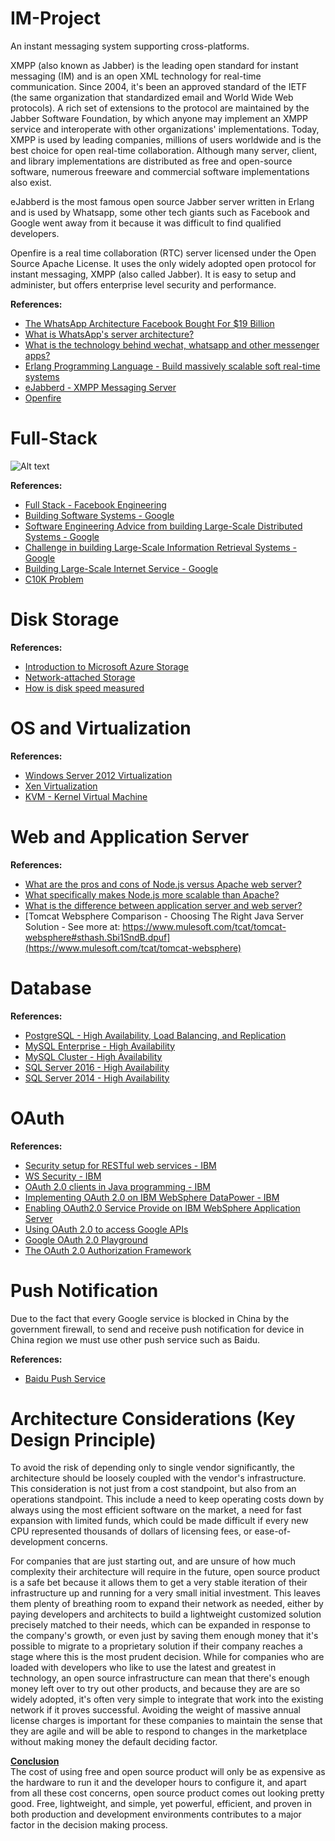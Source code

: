 # IM-Project

An instant messaging system supporting cross-platforms.

XMPP (also known as Jabber) is the leading open standard for instant messaging (IM) and is an open XML technology for real-time communication. Since 2004, it's been an approved standard of the IETF (the same organization that standardized email and World Wide Web protocols). A rich set of extensions to the protocol are maintained by the Jabber Software Foundation, by which anyone may implement an XMPP service and interoperate with other organizations' implementations. Today, XMPP is used by leading companies, millions of users worldwide and is the best choice for open real-time collaboration. Although many server, client, and library implementations are distributed as free and open-source software, numerous freeware and commercial software implementations also exist.

eJabberd is the most famous open source Jabber server written in Erlang and is used by Whatsapp, some other tech giants such as Facebook and Google went away from it because it was difficult to find qualified developers.

Openfire is a real time collaboration (RTC) server licensed under the Open Source Apache License. It uses the only widely adopted open protocol for instant messaging, XMPP (also called Jabber). It is easy to setup and administer, but offers enterprise level security and performance.

<b>References:</b><br>
- [The WhatsApp Architecture Facebook Bought For $19 Billion](http://highscalability.com/blog/2014/2/26/the-whatsapp-architecture-facebook-bought-for-19-billion.html)
- [What is WhatsApp's server architecture?](https://www.quora.com/What-is-WhatsApps-server-architecture)
- [What is the technology behind wechat, whatsapp and other messenger apps?](http://stackoverflow.com/questions/19640703/what-is-the-technology-behind-wechat-whatsapp-and-other-messenger-apps)
- [Erlang Programming Language - Build massively scalable soft real-time systems](https://www.erlang.org/)
- [eJabberd - XMPP Messaging Server](https://docs.ejabberd.im/)
- [Openfire](http://www.igniterealtime.org/projects/openfire/)

# Full-Stack

![Alt text](http://docs.aws.amazon.com/gettingstarted/latest/wah-linux/images/architecture_linux.png)

<b>References:</b><br>
- [Full Stack - Facebook Engineering](https://www.facebook.com/notes/facebook-engineering/the-full-stack-part-i/461505383919/)
- [Building Software Systems - Google](http://static.googleusercontent.com/media/research.google.com/en//people/jeff/Stanford-DL-Nov-2010.pdf)
- [Software Engineering Advice from building Large-Scale Distributed Systems - Google](http://static.googleusercontent.com/media/research.google.com/en//people/jeff/stanford-295-talk.pdf)
- [Challenge in building Large-Scale Information Retrieval Systems - Google](http://static.googleusercontent.com/media/research.google.com/en//people/jeff/WSDM09-keynote.pdf)
- [Building Large-Scale Internet Service - Google](http://static.googleusercontent.com/media/research.google.com/en//people/jeff/SOCC2010-keynote-slides.pdf)
- [C10K Problem](https://en.wikipedia.org/wiki/C10k_problem)

# Disk Storage

<b>References:</b><br>
- [Introduction to Microsoft Azure Storage](https://azure.microsoft.com/en-us/documentation/articles/storage-introduction/)
- [Network-attached Storage](https://en.wikipedia.org/wiki/Network-attached_storage)
- [How is disk speed measured](http://serverfault.com/questions/206370/how-is-disk-speed-measured-and-what-is-fast-how-long-should-a-copy-of-1500-gb-t)

# OS and Virtualization

<b>References:</b><br>
- [Windows Server 2012 Virtualization](https://www.microsoft.com/en-us/server-cloud/solutions/virtualization.aspx)
- [Xen Virtualization](http://www.xenproject.org/)
- [KVM - Kernel Virtual Machine](http://www.linux-kvm.org/page/Main_Page)

# Web and Application Server

<b>References:</b><br>
- [What are the pros and cons of Node.js versus Apache web server?](https://www.quora.com/What-are-the-pros-and-cons-of-Node-js-versus-Apache-web-server)
- [What specifically makes Node.js more scalable than Apache?](http://stackoverflow.com/questions/16578874/what-specifically-makes-node-js-more-scalable-than-apache)
- [What is the difference between application server and web server?](http://stackoverflow.com/questions/936197/what-is-the-difference-between-application-server-and-web-server)
- [Tomcat Websphere Comparison - Choosing The Right Java Server Solution - See more at: https://www.mulesoft.com/tcat/tomcat-websphere#sthash.Sbi1SndB.dpuf](https://www.mulesoft.com/tcat/tomcat-websphere)

# Database

<b>References:</b><br>
- [PostgreSQL - High Availability, Load Balancing, and Replication](http://www.postgresql.org/docs/9.0/static/high-availability.html)
- [MySQL Enterprise - High Availability](https://www.mysql.com/products/enterprise/high_availability.html)
- [MySQL Cluster - High Availability](https://www.mysql.com/products/cluster/availability.html)
- [SQL Server 2016 - High Availability](https://msdn.microsoft.com/en-us/library/ms190202.aspx)
- [SQL Server 2014 - High Availability](https://msdn.microsoft.com/en-us/library/cc645993(v=sql.120).aspx#High_availability)

# OAuth

<b>References:</b><br>
- [Security setup for RESTful web services - IBM](http://www.ibm.com/developerworks/websphere/library/techarticles/1312_ahmed/1312_ahmed.html)
- [WS Security - IBM](http://www.ibm.com/developerworks/webservices/tutorials/ws-understand-web-services4/ws-understand-web-services4.html)
- [OAuth 2.0 clients in Java programming - IBM](http://www.ibm.com/developerworks/library/se-oauthjavapt1/)
- [Implementing OAuth 2.0 on IBM WebSphere DataPower - IBM](http://www.ibm.com/developerworks/websphere/library/techarticles/1208_rasmussen/1208_rasmussen.html)
- [Enabling OAuth2.0 Service Provide on IBM WebSphere Application Server](http://www.ibm.com/developerworks/websphere/techjournal/1305_odonnell1/1305_odonnell1.html)
- [Using OAuth 2.0 to access Google APIs](http://developers.google.com/identity/protocols/OAuth2)
- [Google OAuth 2.0 Playground](http://developers.google.com/oauthplayground)
- [The OAuth 2.0 Authorization Framework](http://tools.ietf.org/html/rfc6749)

# Push Notification

Due to the fact that every Google service is blocked in China by the government firewall, to send and receive push notification for device in China region we must use other push service such as Baidu. 

<b>References:</b><br>
- [Baidu Push Service](http://push.baidu.com/)

# Architecture Considerations (Key Design Principle)

To avoid the risk of depending only to single vendor significantly, the architecture should be loosely coupled with the vendor's infrastructure. This consideration is not just from a cost standpoint, but also from an operations standpoint. This include a need to keep operating costs down by always using the most efficient software on the market, a need for fast expansion with limited funds, which could be made difficult if every new CPU represented thousands of dollars of licensing fees, or ease-of-development concerns.

For companies that are just starting out, and are unsure of how much complexity their architecture will require in the future, open source product is a safe bet because it allows them to get a very stable iteration of their infrastructure up and running for a very small initial investment. This leaves them plenty of breathing room to expand their network as needed, either by paying developers and architects to build a lightweight customized solution precisely matched to their needs, which can be expanded in response to the company's growth, or even just by saving them enough money that it's possible to migrate to a proprietary solution if their company reaches a stage where this is the most prudent decision. While for companies who are loaded with developers who like to use the latest and greatest in technology, an open source infrastructure can mean that there's enough money left over to try out other products, and because they are are so widely adopted, it's often very simple to integrate that work into the existing network if it proves successful. Avoiding the weight of massive annual license charges is important for these companies to maintain the sense that they are agile and will be able to respond to changes in the marketplace without making money the default deciding factor. 

<u><b>Conclusion</b></u><br>
The cost of using free and open source product will only be as expensive as the hardware to run it and the developer hours to configure it, and apart from all these cost concerns, open source product comes out looking pretty good. Free, lightweight, and simple, yet powerful, efficient, and proven in both production and development environments contributes to a major factor in the decision making process.
